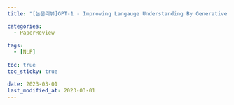 ```yaml
---
title: "[논문리뷰]GPT-1 - Improving Langauge Understanding By Generative Pre-Training Paper Review"

categories: 
  - PaperReview
  
tags:
  - [NLP]
  
toc: true
toc_sticky: true

date: 2023-03-01
last_modified_at: 2023-03-01
---
```

